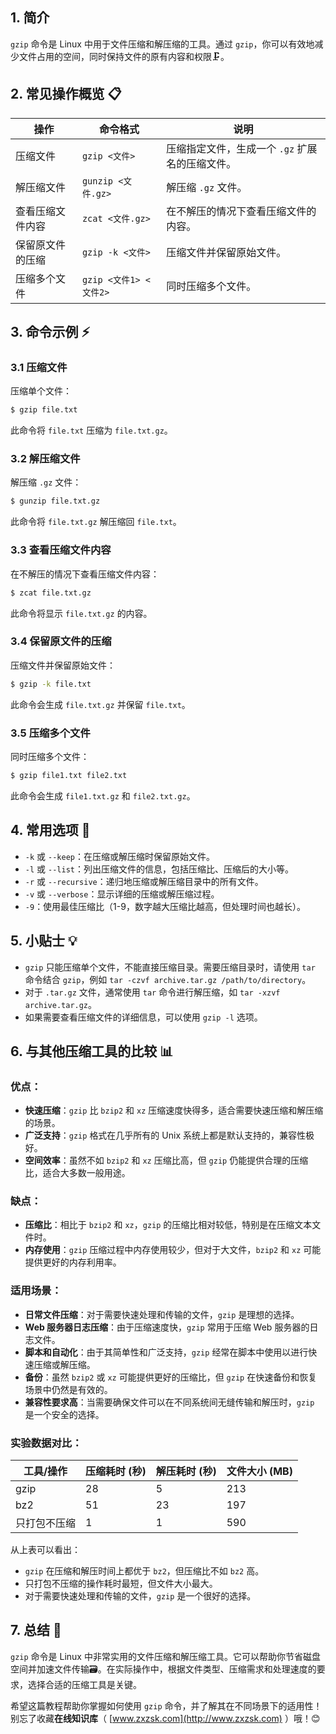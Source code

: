 



## 1. 简介

`gzip` 命令是 Linux 中用于文件压缩和解压缩的工具。通过 `gzip`，你可以有效地减少文件占用的空间，同时保持文件的原有内容和权限🗜️。

## 2. 常见操作概览 📋

| 操作                    | 命令格式                           | 说明                                 |
|-------------------------|-----------------------------------|--------------------------------------|
| 压缩文件                | `gzip <文件>`                      | 压缩指定文件，生成一个 `.gz` 扩展名的压缩文件。 |
| 解压缩文件              | `gunzip <文件.gz>`                 | 解压缩 `.gz` 文件。                  |
| 查看压缩文件内容        | `zcat <文件.gz>`                   | 在不解压的情况下查看压缩文件的内容。 |
| 保留原文件的压缩        | `gzip -k <文件>`                   | 压缩文件并保留原始文件。             |
| 压缩多个文件            | `gzip <文件1> <文件2>`             | 同时压缩多个文件。                   |

## 3. 命令示例 ⚡

### 3.1 压缩文件

压缩单个文件：

```bash
$ gzip file.txt
```

此命令将 `file.txt` 压缩为 `file.txt.gz`。

### 3.2 解压缩文件

解压缩 `.gz` 文件：

```bash
$ gunzip file.txt.gz
```

此命令将 `file.txt.gz` 解压缩回 `file.txt`。

### 3.3 查看压缩文件内容

在不解压的情况下查看压缩文件内容：

```bash
$ zcat file.txt.gz
```

此命令将显示 `file.txt.gz` 的内容。

### 3.4 保留原文件的压缩

压缩文件并保留原始文件：

```bash
$ gzip -k file.txt
```

此命令会生成 `file.txt.gz` 并保留 `file.txt`。

### 3.5 压缩多个文件

同时压缩多个文件：

```bash
$ gzip file1.txt file2.txt
```

此命令会生成 `file1.txt.gz` 和 `file2.txt.gz`。

## 4. 常用选项 📝

- `-k` 或 `--keep`：在压缩或解压缩时保留原始文件。
- `-l` 或 `--list`：列出压缩文件的信息，包括压缩比、压缩后的大小等。
- `-r` 或 `--recursive`：递归地压缩或解压缩目录中的所有文件。
- `-v` 或 `--verbose`：显示详细的压缩或解压缩过程。
- `-9`：使用最佳压缩比（1-9，数字越大压缩比越高，但处理时间也越长）。

## 5. 小贴士 💡

- `gzip` 只能压缩单个文件，不能直接压缩目录。需要压缩目录时，请使用 `tar` 命令结合 `gzip`，例如 `tar -czvf archive.tar.gz /path/to/directory`。
- 对于 `.tar.gz` 文件，通常使用 `tar` 命令进行解压缩，如 `tar -xzvf archive.tar.gz`。
- 如果需要查看压缩文件的详细信息，可以使用 `gzip -l` 选项。

## 6. 与其他压缩工具的比较 📊

### 优点：

- **快速压缩**：`gzip` 比 `bzip2` 和 `xz` 压缩速度快得多，适合需要快速压缩和解压缩的场景。
- **广泛支持**：`gzip` 格式在几乎所有的 Unix 系统上都是默认支持的，兼容性极好。
- **空间效率**：虽然不如 `bzip2` 和 `xz` 压缩比高，但 `gzip` 仍能提供合理的压缩比，适合大多数一般用途。

### 缺点：

- **压缩比**：相比于 `bzip2` 和 `xz`，`gzip` 的压缩比相对较低，特别是在压缩文本文件时。
- **内存使用**：`gzip` 压缩过程中内存使用较少，但对于大文件，`bzip2` 和 `xz` 可能提供更好的内存利用率。

### 适用场景：

- **日常文件压缩**：对于需要快速处理和传输的文件，`gzip` 是理想的选择。
- **Web 服务器日志压缩**：由于压缩速度快，`gzip` 常用于压缩 Web 服务器的日志文件。
- **脚本和自动化**：由于其简单性和广泛支持，`gzip` 经常在脚本中使用以进行快速压缩或解压缩。
- **备份**：虽然 `bzip2` 或 `xz` 可能提供更好的压缩比，但 `gzip` 在快速备份和恢复场景中仍然是有效的。
- **兼容性要求高**：当需要确保文件可以在不同系统间无缝传输和解压时，`gzip` 是一个安全的选择。

### 实验数据对比：

| 工具/操作        | 压缩耗时 (秒) | 解压耗时 (秒) | 文件大小 (MB) |
|-----------------|---------------|---------------|---------------|
| gzip            | 28            | 5             | 213           |
| bz2             | 51            | 23            | 197           |
| 只打包不压缩     | 1             | 1             | 590           |

从上表可以看出：
- `gzip` 在压缩和解压时间上都优于 `bz2`，但压缩比不如 `bz2` 高。
- 只打包不压缩的操作耗时最短，但文件大小最大。
- 对于需要快速处理和传输的文件，`gzip` 是一个很好的选择。

## 7. 总结 🎯

`gzip` 命令是 Linux 中非常实用的文件压缩和解压缩工具。它可以帮助你节省磁盘空间并加速文件传输🗃️。在实际操作中，根据文件类型、压缩需求和处理速度的要求，选择合适的压缩工具是关键。

希望这篇教程帮助你掌握如何使用 `gzip` 命令，并了解其在不同场景下的适用性！别忘了收藏**在线知识库**（ [www.zxzsk.com](http://www.zxzsk.com) ）哦！😊